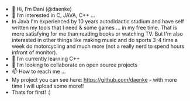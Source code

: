 - 👋 Hi, I’m Dani (@daenke)
- 👀 I’m interested in C, JAVA, C++ ...
- In Java I'm experienced by 10 years autodidactic studium and have self written my tools that I need & some games ... in my free time.
   That is more satisfying for me than reading books or watching TV.
   But I'm also interested in other things like making music and do sports 3-4 time a week do motorcycling and much more (not a really nerd to spend hours infront of monitor). 
- 🌱 I’m currently learning C++
- 💞️ I’m looking to collaborate on open source projects
- 📫 How to reach me ...
- My project you can see here: https://github.com/daenke - with more time I will upload some more!!
- Thats for first! :)

<!---
daenke/daenke is a ✨ special ✨ repository because its `README.md` (this file) appears on your GitHub profile.
You can click the Preview link to take a look at your changes.
--->
